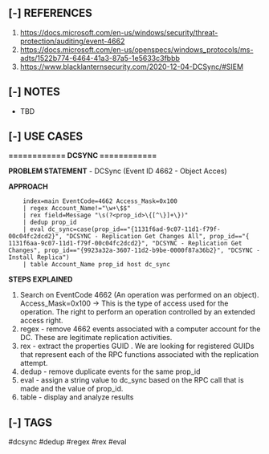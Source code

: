 <!---------------------------------------------------------------------------------
Copyright: (c) BLS OPS LLC.
This program is free software: you can redistribute it and/or modify
it under the terms of the GNU General Public License as published by
the Free Software Foundation, version 3.
This program is distributed in the hope that it will be useful,
but WITHOUT ANY WARRANTY; without even the implied warranty of
MERCHANTABILITY or FITNESS FOR A PARTICULAR PURPOSE. See the
GNU General Public License for more details.
You should have received a copy of the GNU General Public License
along with this program. If not, see <https://www.gnu.org/licenses/>.
--------------------------------------------------------------------------------->
## [-] REFERENCES

1. https://docs.microsoft.com/en-us/windows/security/threat-protection/auditing/event-4662
2. https://docs.microsoft.com/en-us/openspecs/windows_protocols/ms-adts/1522b774-6464-41a3-87a5-1e5633c3fbbb
3. https://www.blacklanternsecurity.com/2020-12-04-DCSync/#SIEM


## [-] NOTES

- TBD


## [-] USE CASES

__============ DCSYNC ============__

__PROBLEM STATEMENT__  - DCSync (Event ID 4662 - Object Acces)

__APPROACH__ 

        index=main EventCode=4662 Access_Mask=0x100
        | regex Account_Name!="\w+\$$"
        | rex field=Message "\s(?<prop_id>\{​​​​​​​​​[^\}​​​​​​​​​]+\}​​​​​​​​​)"
        | dedup prop_id
        | eval dc_sync=case(prop_id=="{​​​​​​​​​1131f6ad-9c07-11d1-f79f-00c04fc2dcd2}​​​​​​​​​", "DCSYNC - Replication Get Changes All", prop_id=="{​​​​​​​​​1131f6aa-9c07-11d1-f79f-00c04fc2dcd2}​​​​​​​​​", "DCSYNC - Replication Get Changes", prop_id=="{​​​​​​​​​9923a32a-3607-11d2-b9be-0000f87a36b2}​​​​​​​​​", "DCSYNC - Install Replica")
        | table Account_Name prop_id host dc_sync

__STEPS EXPLAINED__ 

1. Search on EventCode 4662 (An operation was performed on an object). Access_Mask=0x100 → This is the type of access used for the operation.  The right to perform an operation controlled by an extended access right.
2. regex - remove 4662 events associated with a computer account for the DC. These are legitimate replication activities.
3. rex - extract the properties GUID . We are looking for registered GUIDs that represent each of the RPC functions associated with the replication attempt.
4. dedup - remove duplicate events for the same prop_id
5. eval - assign a string value to dc_sync based on the RPC call that is made and the value of prop_id.  
6. table - display and analyze results


## [-] TAGS

#dcsync #dedup #regex #rex #eval
